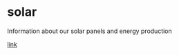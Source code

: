 # solar

Information about our solar panels and energy production

[link](https://bertcarnell.github.io/solar/SolarBusinessCase.html)
